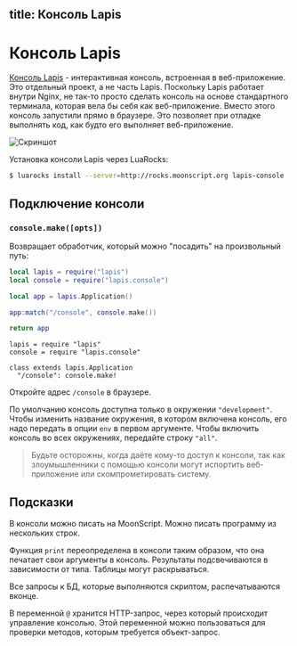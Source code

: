title: Консоль Lapis
--
# Консоль Lapis

[Консоль Lapis][1] - интерактивная консоль, встроенная
в веб-приложение. Это отдельный проект, а не часть Lapis.
Поскольку Lapis работает внутри Nginx, не так-то просто
сделать консоль на основе стандартного терминала,
которая вела бы себя как веб-приложение.
Вместо этого консоль запустили прямо в браузере.
Это позволяет при отладке выполнять код, как будто
его выполняет веб-приложение.

![Скриншот](http://leafo.net/dump/lapis_console.png "Скриншот консоли Lapis, в которой работают с объектом.")

Установка консоли Lapis через LuaRocks:

```bash
$ luarocks install --server=http://rocks.moonscript.org lapis-console
```

## Подключение консоли

### `console.make([opts])`

Возвращает обработчик, который можно "посадить" на произвольный путь:

```lua
local lapis = require("lapis")
local console = require("lapis.console")

local app = lapis.Application()

app:match("/console", console.make())

return app
```


```moon
lapis = require "lapis"
console = require "lapis.console"

class extends lapis.Application
  "/console": console.make!
```

Откройте адрес `/console` в браузере.

По умолчанию консоль доступна только
в окружении `"development"`.
Чтобы изменить название окружения, в котором включена
консоль, его надо передать в опции `env` в первом аргументе.
Чтобы включить консоль во всех окружениях,
передайте строку `"all"`.

> Будьте осторожны, когда даёте кому-то доступ к консоли,
> так как злоумышленники с помощью консоли могут
> испортить веб-приложение или скомпрометировать систему.

## Подсказки

В консоли можно писать на MoonScript.
Можно писать программу из нескольких строк.

Функция `print` переопределена в консоли таким образом,
что она печатает свои аргументы в консоль.
Результаты подсвечиваются в зависимости от типа.
Таблицы могут раскрываться.

Все запросы к БД, которые выполняются скриптом,
распечатываются вконце.

В переменной `@` хранится HTTP-запрос,
через который происходит управление консолью.
Этой переменной можно пользоваться для проверки
методов, которым требуется объект-запрос.

[1]: https://github.com/leafo/lapis-console

